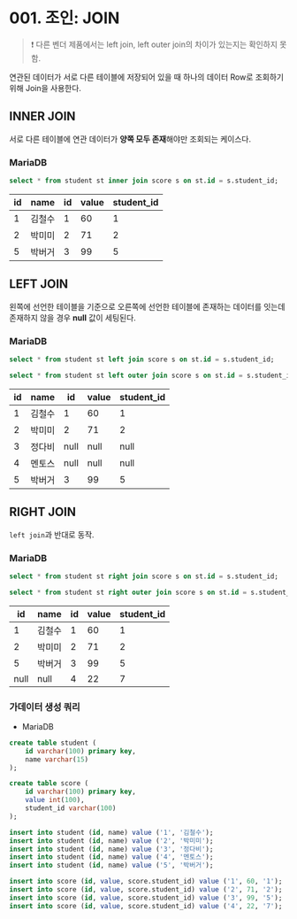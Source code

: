 # 001. 조인: JOIN

> ❗️ 다른 벤더 제품에서는 left join, left outer join의 차이가 있는지는 확인하지 못함.

연관된 데이터가 서로 다른 테이블에 저장되어 있을 때 하나의 데이터 Row로 조회하기 위해 Join을 사용한다.

## INNER JOIN

서로 다른 테이블에 연관 데이터가 **양쪽 모두 존재**해야만 조회되는 케이스다.

### MariaDB

```sql
select * from student st inner join score s on st.id = s.student_id;
```

| id | name | id | value | student_id |
| --- | ---- | --- | ---- | ---- |
|1|김철수|1|60|1|
|2|박미미|2|71|2|
|5|박버거|3|99|5|

## LEFT JOIN

왼쪽에 선언한 테이블을 기준으로 오른쪽에 선언한 테이블에 존재하는 데이터를 잇는데 존재하지 않을 경우 **null** 값이 세팅된다.

### MariaDB

```sql
select * from student st left join score s on st.id = s.student_id;

select * from student st left outer join score s on st.id = s.student_id;
```

| id | name | id | value | student_id |
| --- | ---- | --- | ---- | ---- |
|1|김철수|1|60|1|
|2|박미미|2|71|2|
|3|정다비|null|null|null|
|4|멘토스|null|null|null|
|5|박버거|3|99|5|

## RIGHT JOIN

`left join`과 반대로 동작.

### MariaDB

```sql
select * from student st right join score s on st.id = s.student_id;

select * from student st right outer join score s on st.id = s.student_id;student_id;
```

| id | name | id | value | student_id |
| --- | ---- | --- | ---- | ---- |
|1|김철수|1|60|1|
|2|박미미|2|71|2|
|5|박버거|3|99|5|
|null|null|4|22|7|

### 가데이터 생성 쿼리



* MariaDB

```sql
create table student (
    id varchar(100) primary key,
    name varchar(15)
);

create table score (
    id varchar(100) primary key,
    value int(100),
    student_id varchar(100)
);

insert into student (id, name) value ('1', '김철수');
insert into student (id, name) value ('2', '박미미');
insert into student (id, name) value ('3', '정다비');
insert into student (id, name) value ('4', '멘토스');
insert into student (id, name) value ('5', '박버거');

insert into score (id, value, score.student_id) value ('1', 60, '1');
insert into score (id, value, score.student_id) value ('2', 71, '2');
insert into score (id, value, score.student_id) value ('3', 99, '5');
insert into score (id, value, score.student_id) value ('4', 22, '7');
```